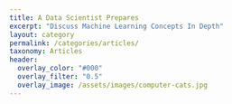 ```yaml
---
title: A Data Scientist Prepares
excerpt: "Discuss Machine Learning Concepts In Depth"
layout: category
permalink: /categories/articles/
taxonomy: Articles
header:
  overlay_color: "#000"
  overlay_filter: "0.5"
  overlay_image: /assets/images/computer-cats.jpg
---
```


<!-- Sample post listing for the category `Machine Learning`. -->